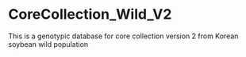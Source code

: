# CoreCollection_Wild_V2
This is a genotypic database for core collection version 2 from Korean soybean wild population
